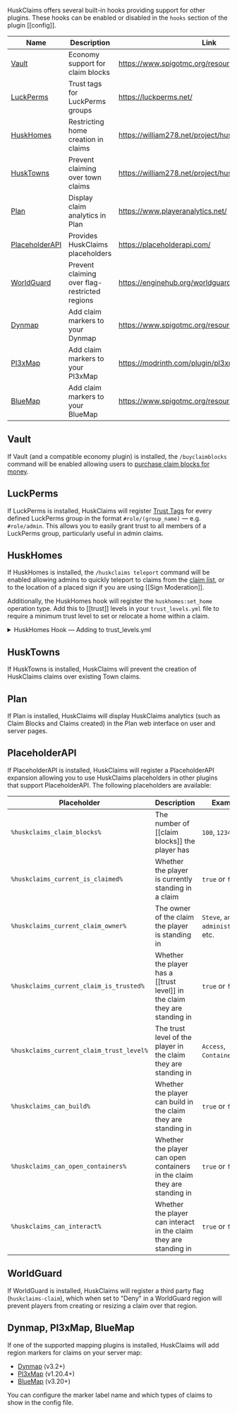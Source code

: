 HuskClaims offers several built-in hooks providing support for other plugins. These hooks can be enabled or disabled in the `hooks` section of the plugin [[config]].

| Name                               | Description                                   | Link                                              |
|------------------------------------|-----------------------------------------------|---------------------------------------------------|
| [Vault](#vault)                    | Economy support for claim blocks              | https://www.spigotmc.org/resources/vault.34315/   |
| [LuckPerms](#luckperms)            | Trust tags for LuckPerms groups               | https://luckperms.net/                            |
| [HuskHomes](#huskhomes)            | Restricting home creation in claims           | https://william278.net/project/huskhomes/         |
| [HuskTowns](#husktowns)            | Prevent claiming over town claims             | https://william278.net/project/husktowns/         |
| [Plan](#plan)                      | Display claim analytics in Plan               | https://www.playeranalytics.net/                  |
| [PlaceholderAPI](#placeholderapi)  | Provides HuskClaims placeholders              | https://placeholderapi.com/                       |
| [WorldGuard](#worldguard)          | Prevent claiming over flag-restricted regions | https://enginehub.org/worldguard                  |
| [Dynmap](#dynmap-pl3xmap-bluemap)  | Add claim markers to your Dynmap              | https://www.spigotmc.org/resources/dynmap.274/    |
| [Pl3xMap](#dynmap-pl3xmap-bluemap) | Add claim markers to your Pl3xMap             | https://modrinth.com/plugin/pl3xmap/              |
| [BlueMap](#dynmap-pl3xmap-bluemap) | Add claim markers to your BlueMap             | https://www.spigotmc.org/resources/bluemap.83557/ |

## Vault
If Vault (and a compatible economy plugin) is installed, the `/buyclaimblocks` command will be enabled allowing users to [purchase claim blocks for money](claim-blocks#buying-claim-blocks).

## LuckPerms
If LuckPerms is installed, HuskClaims will register [Trust Tags](trust#trust-tags) for every defined LuckPerms group in the format `#role/(group_name)` &mdash; e.g. `#role/admin`. This allows you to easily grant trust to all members of a LuckPerms group, particularly useful in admin claims.

## HuskHomes
If HuskHomes is installed, the `/huskclaims teleport` command will be enabled allowing admins to quickly teleport to claims from the [claim list](claims#listing-claims), or to the location of a placed sign if you are using [[Sign Moderation]].

Additionally, the HuskHomes hook will register the `huskhomes:set_home` operation type. Add this to [[trust]] levels in your `trust_levels.yml` file to require a minimum trust level to set or relocate a home within a claim.

<details>
<summary>HuskHomes Hook &mdash; Adding to trust_levels.yml</summary>

```yaml
#...
- id: build
  display_name: Build
  description: Allows users to build in the claim
  color: '#fcd303'
  command_aliases:
  - trust
  - buildtrust
  flags:
  - huskhomes:set_home
  - block_interact
  - entity_interact
#...
```
</details>

## HuskTowns
If HuskTowns is installed, HuskClaims will prevent the creation of HuskClaims claims over existing Town claims.

## Plan
If Plan is installed, HuskClaims will display HuskClaims analytics (such as Claim Blocks and Claims created) in the Plan web interface on user and server pages.

## PlaceholderAPI
If PlaceholderAPI is installed, HuskClaims will register a PlaceholderAPI expansion allowing you to use HuskClaims placeholders in other plugins that support PlaceholderAPI. The following placeholders are available:

| Placeholder                              | Description                                                                | Example                           |
|------------------------------------------|----------------------------------------------------------------------------|-----------------------------------|
| `%huskclaims_claim_blocks%`              | The number of [[claim blocks]] the player has                              | `100`, `1234`, etc.               |
| `%huskclaims_current_is_claimed%`        | Whether the player is currently standing in a claim                        | `true` or `false`                 |
| `%huskclaims_current_claim_owner%`       | The owner of the claim the player is standing in                           | `Steve`, `an administrator`, etc. |
| `%huskclaims_current_claim_is_trusted%`  | Whether the player has a [[trust level]] in the claim they are standing in | `true` or `false`                 |
| `%huskclaims_current_claim_trust_level%` | The trust level of the player in the claim they are standing in            | `Access`, `Container`, etc.       |
| `%huskclaims_can_build%`                 | Whether the player can build in the claim they are standing in             | `true` or `false`                 |
| `%huskclaims_can_open_containers%`       | Whether the player can open containers in the claim they are standing in   | `true` or `false`                 |
| `%huskclaims_can_interact%`              | Whether the player can interact in the claim they are standing in          | `true` or `false`                 |

## WorldGuard
If WorldGuard is installed, HuskClaims will register a third party flag (`huskclaims-claim`), which when set to "Deny" in a WorldGuard region will prevent players from creating or resizing a claim over that region.

## Dynmap, Pl3xMap, BlueMap
If one of the supported mapping plugins is installed, HuskClaims will add region markers for claims on your server map:

* [Dynmap](https://www.spigotmc.org/resources/dynmap.274/) (v3.2+)
* [Pl3xMap](https://modrinth.com/plugin/pl3xmap/) (v1.20.4+)
* [BlueMap](https://www.spigotmc.org/resources/bluemap.83557/) (v3.20+)

You can configure the marker label name and which types of claims to show in the config file.